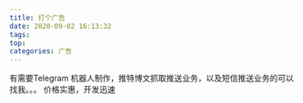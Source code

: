 ```yaml
---
title: 打个广告
date: 2020-09-02 16:13:32
tags:
top: 
categories: 广告
---
```

有需要Telegram 机器人制作，推特博文抓取推送业务，以及短信推送业务的可以找我。。。
价格实惠，开发迅速